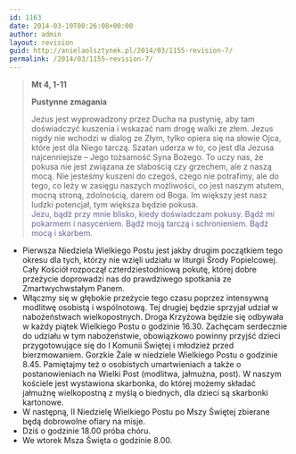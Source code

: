 ```yaml
---
id: 1163
date: 2014-03-10T00:26:08+00:00
author: admin
layout: revision
guid: http://anielaolsztynek.pl/2014/03/1155-revision-7/
permalink: /2014/03/1155-revision-7/
---
```

> **Mt 4, 1-11**
> 
> **Pustynne zmagania**
> 
> Jezus jest wyprowadzony przez Ducha na pustynię, aby tam doświadczyć kuszenia i wskazać nam drogę walki ze złem. Jezus nigdy nie wchodzi w dialog ze Złym, tylko opiera się na słowie Ojca, które jest dla Niego tarczą. Szatan uderza w to, co jest dla Jezusa najcenniejsze &#8211; Jego tożsamość Syna Bożego. To uczy nas, że pokusa nie jest związana ze słabością czy grzechem, ale z naszą mocą. Nie jesteśmy kuszeni do czegoś, czego nie potrafimy, ale do tego, co leży w zasięgu naszych możliwości, co jest naszym atutem, mocną stroną, zdolnością, darem od Boga. Im większy jest nasz ludzki potencjał, tym większa będzie pokusa.  
> <span style="color: #666699;">Jezu, bądź przy mnie blisko, kiedy doświadczam pokusy. Bądź mi pokarmem i nasyceniem. Bądź moją tarczą i schronieniem. Bądź mocą i skarbem.</span>  
> <span style="color: #666699;"></p></blockquote> 
> 
> <ul>
>   <li>
>     Pierwsza Niedziela Wielkiego Postu jest jakby drugim początkiem tego okresu dla tych, którzy nie wzięli udziału w liturgii Środy Popielcowej. Cały Kościół rozpoczął czterdziestodniową pokutę, której dobre przeżycie doprowadzi nas do prawdziwego spotkania ze Zmartwychwstałym Panem.
>   </li>
>   <li>
>     Włączmy się w głębokie przeżycie tego czasu poprzez intensywną modlitwę osobistą i wspólnotową. Tej drugiej będzie sprzyjał udział w nabożeństwach wielkopostnych. Droga Krzyżowa będzie się odbywała w każdy piątek Wielkiego Postu o godzinie 16.30. Zachęcam serdecznie do udziału w tym nabożeństwie, obowiązkowo powinny przyjść dzieci przygotowujące się do I Komunii Świętej i młodzież przed bierzmowaniem. Gorzkie Żale w niedziele Wielkiego Postu o godzinie 8.45. Pamiętajmy też o osobistych umartwieniach a także o postanowieniach na Wielki Post (modlitwa, jałmużna, post). W naszym kościele jest wystawiona skarbonka, do której możemy składać jałmużnę wielkopostną z myślą o biednych, dla dzieci są skarbonki kartonowe.
>   </li>
>   <li>
>     W następną, II Niedzielę Wielkiego Postu po Mszy Świętej zbierane będą dobrowolne ofiary na misje.
>   </li>
>   <li>
>     Dziś o godzinie 18.00 próba chóru.
>   </li>
>   <li>
>     We wtorek Msza Święta o godzinie 8.00.
>   </li>
> </ul>